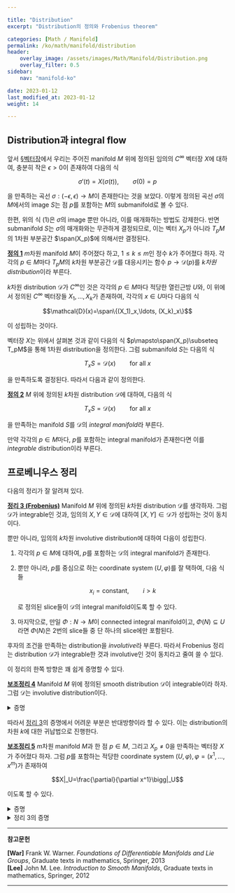 ```yaml
---

title: "Distribution"
excerpt: "Distribution의 정의와 Frobenius theorem"

categories: [Math / Manifold]
permalink: /ko/math/manifold/distribution
header:
    overlay_image: /assets/images/Math/Manifold/Distribution.png
    overlay_filter: 0.5
sidebar: 
    nav: "manifold-ko"

date: 2023-01-12
last_modified_at: 2023-01-12
weight: 14

---
```


## Distribution과 integral flow

앞서 [§벡터장](/ko/math/manifold/vector_fields)에서 우리는 주어진 manifold $M$ 위에 정의된 임의의 $C^\infty$ 벡터장 $X$에 대하여, 충분히 작은 $\epsilon>0$이 존재하여 다음의 식

$$\sigma'(t)=X(\sigma(t)),\qquad \sigma(0)=p\tag{1}$$

을 만족하는 곡선 $\sigma:(-\epsilon,\epsilon)\rightarrow M$이 존재한다는 것을 보았다. 이렇게 정의된 곡선 $\sigma$의 $M$에서의 image $S$는 점 $p$를 포함하는 $M$의 submanifold로 볼 수 있다. 

한편, 위의 식 (1)은 $\sigma$의 image 뿐만 아니라, 이를 매개화하는 방법도 강제한다. 반면 submanifold $S$는 $\sigma$의 매개화와는 무관하게 결정되므로, 이는 벡터 $X_p$가 아니라 $T_pM$의 1차원 부분공간 $\span(X_p)$에 의해서만 결정된다.

<div class="definition" markdown="1">

<ins id="df1">**정의 1**</ins> $m$차원 manifold $M$이 주어졌다 하고, $1\leq k\leq m$인 정수 $k$가 주어졌다 하자. 각각의 $p\in M$마다 $T_pM$의 $k$차원 부분공간 $\mathcal{D}$를 대응시키는 함수 $p\rightarrow\mathcal{D}(p)$를 *$k$차원 distribution*이라 부른다. 

$k$차원 distribution $\mathcal{D}$가 $C^\infty$인 것은 각각의 $p\in M$마다 적당한 열린근방 $U$와, 이 위에서 정의된 $C^\infty$ 벡터장들 $X_1,\ldots, X_k$가 존재하여, 각각의 $x\in U$마다 다음의 식

$$\mathcal{D}(x)=\span\{(X_1)_x,\ldots, (X_k)_x\}$$

이 성립하는 것이다.

</div>

벡터장 $X$는 위에서 살펴본 것과 같이 다음의 식 $p\mapsto\span(X_p)\subseteq T_pM$을 통해 1차원 distribution을 정의한다. 그럼 submanifold $S$는 다음의 식

$$T_xS=\mathcal{D}(x)\qquad\text{for all $x$}$$

을 만족하도록 결정된다. 따라서 다음과 같이 정의한다.

<div class="definition" markdown="1">

<ins id="df2">**정의 2**</ins> $M$ 위에 정의된 $k$차원 distribution $\mathcal{D}$에 대하여, 다음의 식

$$T_xS=\mathcal{D}(x)\qquad\text{for all $x$}$$

을 만족하는 manifold $S$를 $\mathcal{D}$의 *integral manifold*라 부른다.

</div>

만약 각각의 $p\in M$마다, $p$를 포함하는 integral manifold가 존재한다면 이를 *integrable* distribution이라 부른다. 

## 프로베니우스 정리

다음의 정리가 잘 알려져 있다. 

<div class="proposition" markdown="1">

<ins id="thm3">**정리 3 (Frobenius)**</ins> Manifold $M$ 위에 정의된 $k$차원 distribution $\mathcal{D}$를 생각하자. 그럼 $\mathcal{D}$가 integrable인 것과, 임의의 $X,Y\in\mathcal{D}$에 대하여 $[X,Y]\in\mathcal{D}$가 성립하는 것이 동치이다. 

뿐만 아니라, 임의의 $k$차원 involutive distribution에 대하여 다음이 성립한다. 

1. 각각의 $p\in M$에 대하여, $p$를 포함하는 $\mathcal{D}$의 integral manifold가 존재한다. 
2. 뿐만 아니라, $p$를 중심으로 하는 coordinate system $(U,\varphi)$를 잘 택하여, 다음 식들
    
    $$x_i=\text{constant},\qquad i>k$$

   로 정의된 slice들이 $\mathcal{D}$의 integral manifold이도록 할 수 있다.
3. 마지막으로, 만일 $\Phi:N\rightarrow M$이 connected integral manifold이고, $\Phi(N)\subseteq U$라면 $\Phi(N)$은 2번의 slice들 중 단 하나의 slice에만 포함된다.

</div>

후자의 조건을 만족하는 distribution을 *involutive*라 부른다. 따라서 Frobenius 정리는 distribution $\mathcal{D}$가 integrable한 것과 involutive인 것이 동치라고 줄여 쓸 수 있다.

이 정리의 한쪽 방향은 꽤 쉽게 증명할 수 있다.

<div class="proposition" markdown="1">

<ins id="lem4">**보조정리 4**</ins> Manifold $M$ 위에 정의된 smooth distribution $\mathcal{D}$이 integrable이라 하자. 그럼 $\mathcal{D}$는 involutive distribution이다.

</div>
<details class="proof" markdown="1">
<summary>증명</summary>

$X,Y\in\mathcal{D}$라 하고, 한 점 $p\in M$을 택하자. $[X,Y]_p\in\mathcal{D}(p)$임을 보여야 한다. 

$\mathcal{D}$는 integrable distribution이므로, 점 $p$를 포함하는 $\mathcal{D}$의 integral submanifold $\Phi:S\rightarrow M$이 존재한다. 점 $s\in S$가 $\Phi(s)=p$를 만족한다 하자. 임의의 $x\in S$에 대하여 

$$d\Phi_x:T_xS\rightarrow\mathcal{D}(\Phi(x))$$

이 isomorphism이므로, 우리는 

$$d\Phi_s(\tilde{X}_s)=X_p,\qquad d\Phi_s(\tilde{Y}_s)=Y_p$$

을 만족하는 두 벡터장 $\tilde{X},\tilde{Y}$를 찾을 수 있다. 그럼 이들은 각각 $X,Y$와 $\Phi$-related인 벡터장들이므로, [§리 미분, ⁋명제 9](/ko/math/manifold/Lie_derivative#pp9)에 의하여 $[\tilde{X},\tilde{Y}]$는 $[X,Y]$와 $\Phi$-related이다. 따라서

$$[X,Y]_p=d\Phi_s([\tilde{X},\tilde{Y}]_s)\in\mathcal{D}(p)$$

이 성립한다. 

</details>

따라서 [정리 3](#thm3)의 증명에서 어려운 부분은 반대방향이라 할 수 있다. 이는 distribution의 차원 $k$에 대한 귀납법으로 진행한다. 

<div class="proposition" markdown="1">

<ins id="lem5">**보조정리 5**</ins> $m$차원 manifold $M$과 한 점 $p\in M$, 그리고 $X_p\neq 0$을 만족하는 벡터장 $X$가 주어졌다 하자. 그럼 $p$를 포함하는 적당한 coordinate system $(U,\varphi), \varphi=(x^1,\ldots, x^m)$가 존재하여

$$X|_U=\frac{\partial}{\partial x^1}\bigg|_U$$

이도록 할 수 있다.

</div>
<details class="proof" markdown="1">
<summary>증명</summary>

점 $p$를 중심으로 하는 coordinate system $(V,\tau), \tau=(y^1,\ldots, y^m)$을 택하여

$$X_p=\frac{\partial}{\partial y^1}\bigg|_p$$

이도록 하자. 일반성을 잃지 않고, $V$가 충분히 작아서 적당한 $\epsilon>0$에 대하여 다음의 함수

$$(-\epsilon,\epsilon)\times V\rightarrow M;\qquad(t,q)\mapsto X_t(q)$$

가 잘 정의된 $C^\infty$라고 가정할 수 있다. ([§벡터장, 정리 6](/ko/math/manifold/vector_fields#thm6)) 뿐만 아니라, $\epsilon>0$을 다음 포함관계

$$(-\epsilon,\epsilon)\times W\subseteq V,\qquad \text{$W$ is an open neighborhood of the origin in $\mathbb{R}^{d-1}$}$$

가 성립할만큼 작게 잡으면 다음의 함수

$$\sigma: (-\epsilon,\epsilon)\times W;\qquad (t,a^2,\ldots, a^d)\mapsto \phi^t(\tau^{-1}(0,a^2,\ldots, a^d))$$

가 잘 정의된다. 그런데

$$d\sigma\left(\frac{\partial}{\partial r^1}\bigg|_0\right)=\frac{\partial}{\partial y^1}\bigg|_p=X_p\neq 0,\qquad d\sigma\left(\frac{\partial}{\partial r^i}\bigg|_0\right)=\frac{\partial}{\partial y^i}\bigg|_p$$

이므로 $\sigma$는 원점에서 nonsingular이고, 따라서 $\sigma^{-1}$이 coordinate map을 정의한다.

</details>

<details class="proof--alone" markdown="1">
<summary>정리 3의 증명</summary>

정리가 모든 $k-1$차원 distribution에 대해 성립한다고 가정하고, $\mathcal{D}$가 $k$차원 distribution이라 하자. 한 점 $p\in M$에 대하여, $\mathcal{D}$가 $p$ 근방에서는 $k$개의 벡터장 $X_1,\ldots, X_k$에 의해 span된다고 가정할 수 있다. 이제 [보조정리 5](#lem5)를 적용하여

$$X_1|_V=\frac{\partial}{\partial y^1}$$

이도록 하는, $p$를 중심으로 하는 coordinate system $(V,\tau),\tau=(y^1,\ldots, y^k)$을 찾을 수 있다. 

이제 $k$개의 벡터장 $Y_1,\ldots, Y_k$를 다음의 식

$$Y_1=X_1,\qquad Y_i=X_i-(X_i(y^1))X_1\quad(i\geq 2)$$

으로 정의하자. $X_i$들은 서로 independent하므로 $Y_i$들도 그러하다. 

이제 $S$를 $y_1=0$에 의해 정의된 slice라 하자. 그럼 $Y_2,\ldots, Y_k$들을 $S$로 제한하여 벡터장들

$$Z_i=Y_i|_S \qquad (i\geq 2)$$

을 얻을 수 있다. 이 때, 다음의 식

$$Z_i(y^1)=Y_i(y^1)=0$$

이 성립하므로 $Z_i$들은 $S$의 tangent space에 포함되는 independent한 벡터장들임을 안다. 따라서 이들이 $S$ 위에 $k-1$차원 distribution을 span한다.

이제 귀납적 가정을 사용하기 위해 이 distribution이 involutive임을 보이자. 즉, 임의의 $i,j$에 대하여 $[Z_i,Z_j]\in\span(Z_2,\ldots, Z_k)$가 성립한다는 것을 보여야 한다.

Inclusion $\iota:S\rightarrow M$을 생각하자. 그럼 $Z_i$들은 $Y_i$와 $\iota$-related이므로, $[Y_i,Y_j]\in\span(Y_2,\ldots, Y_k)$임을 보이면 충분하다. 그런데 

$$Y_i(y^1)=X_i(y^1)-X_i(y^1)X_1(y^1)=X_i(y^1)-X_i(y^1)=0$$

이 모든 $i$에 대하여 성립하고, 따라서 $[Y_i,Y_j]y^1=0$이다. 이로부터 $[Y_i,Y_j]$들은 실제로 $\span(Y_2,\ldots, Y_k)$에 속한다는 것을 안다. 

이제 $S$ 위에 정의된 involutive distribution $\span(Z_2,\ldots, Z_k)$에 정리의 둘째 주장을 적용하면, $p\in S$를 중심으로 하는 coordinate system $(w^2,\ldots, w^d)$를 잘 택하여 식들

$$w^i=\text{constant},\qquad i>k$$

로 얻어지는 slice들이 $\span(Z_2,\ldots, Z_k)$의 integral submanifold가 되도록 할 수 있다. 

첫 번째와 두 번째 주장의 증명을 마무리하기 위해, $k$개의 함수들

$$x^1=y^1,\quad x^j=w^j\circ\pi$$

를 정의하자. 여기에서 $\pi:V\rightarrow S$는 $y_1$ 성분을 없애주는 projection이다. 그럼 이제 $(x^i)$는 independent인 함수들이므로, 우리는 이들을 성분함수로 갖는 coordinate system $(U,\varphi)$가 존재함을 안다. 그럼 이렇게 정의한 coordinate system은 둘째 주장을 만족한다. 즉, 다음의 식들

$$x^i=\text{constant},\qquad i>k$$

으로 정의된 slice들이 $\mathcal{D}$의 integral manifold가 된다. 이를 보이기 위해서는 각각의 $x^{k+1},\ldots, x^m$에 대하여 $Y_i(x^{k+j})$가 모두 $0$임을 보이면 충분하다.

우선 $x^i$들의 정의에 의하여, $\partial x^j/\partial y^1=\delta_{j1}$이 성립함을 알고, 따라서 $U$에서는 

$$Y_1=\frac{\partial}{\partial x^1}$$

이 성립한다. 나머지 $Y_2,\ldots, Y_k$에 대해서는 우선 다음의 식

$$\frac{\partial}{\partial x^1}Y_i(x^{k+j})=Y_1(Y_i(x^{k+j})=[Y_1,Y_i]x^{k+j}$$

을 사용하면, $\mathcal{D}$가 involutive라는 조건으로부터 

$$[Y_1,Y_i]=\sum_{l=1}^k c_{il}Y_l$$

을 우변에 적용하면

$$\frac{\partial}{\partial x^1}(Y_i(x^{k+j}))=\sum_{l=2}^k c_{il}Y_l(x^{k+j})$$

임을 안다. 이제 고정된 slice $W$에 대하여, $Y_i(x^{k+j})$들은 $x^1$에 대한 일변수함수이고, 따라서 위의 식은 $k-1$개의 linear ODE가 되므로 그 해를 구할 수 있다. 

이렇게 얻어진 slice들은 $S\cap U$와 단 하나의 점에서만 만나고, 여기에서는

$$Y_i(x^{k+j})=Z_i(w^{k+j})=0$$

이 성립하므로, 첫째 주장과 둘째 주장에 대한 증명이 완료되었다. 

마지막으로 세 번째 주장을 보여야 한다. 이번에는 $\pi$를 $\mathbb{R}^m$에서, 나중 $m-k$개의 좌표로의 projection이라 하자. 그럼 $\mathcal{D}$의 $d(\pi\circ\varphi)$에 의한 image가 $0$이므로, 

$$d(\pi\circ\varphi\circ\Phi)\equiv 0$$

이 임의의 $y\in N$에 대해 성립한다. 그런데 $N$은 connected이므로, $\pi\circ\varphi\circ\Phi$가 상수함수이고, 따라서 $\Phi(N)$은 하나의 slice에 포함된다.

</details>

---

**참고문헌**

**[War]** Frank W. Warner. *Foundations of Differentiable Manifolds and Lie Groups*, Graduate texts in mathematics, Springer, 2013  
**[Lee]** John M. Lee. *Introduction to Smooth Manifolds*, Graduate texts in mathematics, Springer, 2012  

---